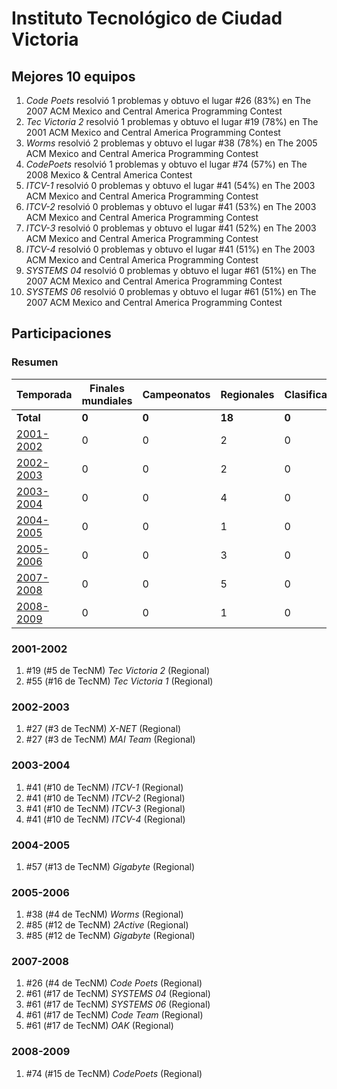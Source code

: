 # Instituto Tecnológico de Ciudad Victoria

## Mejores 10 equipos

1. _Code Poets_ resolvió 1 problemas y obtuvo el lugar #26 (83%) en The 2007 ACM Mexico and Central America Programming Contest
1. _Tec Victoria 2_ resolvió 1 problemas y obtuvo el lugar #19 (78%) en The 2001 ACM Mexico and Central America Programming Contest
1. _Worms_ resolvió 2 problemas y obtuvo el lugar #38 (78%) en The 2005 ACM Mexico and Central America Programming Contest
1. _CodePoets_ resolvió 1 problemas y obtuvo el lugar #74 (57%) en The 2008 Mexico & Central America Contest
1. _ITCV-1_ resolvió 0 problemas y obtuvo el lugar #41 (54%) en The 2003 ACM Mexico and Central America Programming Contest
1. _ITCV-2_ resolvió 0 problemas y obtuvo el lugar #41 (53%) en The 2003 ACM Mexico and Central America Programming Contest
1. _ITCV-3_ resolvió 0 problemas y obtuvo el lugar #41 (52%) en The 2003 ACM Mexico and Central America Programming Contest
1. _ITCV-4_ resolvió 0 problemas y obtuvo el lugar #41 (51%) en The 2003 ACM Mexico and Central America Programming Contest
1. _SYSTEMS 04_ resolvió 0 problemas y obtuvo el lugar #61 (51%) en The 2007 ACM Mexico and Central America Programming Contest
1. _SYSTEMS 06_ resolvió 0 problemas y obtuvo el lugar #61 (51%) en The 2007 ACM Mexico and Central America Programming Contest

## Participaciones

### Resumen

| Temporada | Finales mundiales | Campeonatos | Regionales | Clasificatorios | Equipos |
| --- | --- | --- | --- | --- | --- |
| **Total** | **0** | **0** | **18** | **0** | **18** |
| [2001-2002](#2001-2002) | 0 | 0 | 2 | 0 | 2 |
| [2002-2003](#2002-2003) | 0 | 0 | 2 | 0 | 2 |
| [2003-2004](#2003-2004) | 0 | 0 | 4 | 0 | 4 |
| [2004-2005](#2004-2005) | 0 | 0 | 1 | 0 | 1 |
| [2005-2006](#2005-2006) | 0 | 0 | 3 | 0 | 3 |
| [2007-2008](#2007-2008) | 0 | 0 | 5 | 0 | 5 |
| [2008-2009](#2008-2009) | 0 | 0 | 1 | 0 | 1 |

### 2001-2002

1. #19 (#5 de TecNM) _Tec Victoria 2_ (Regional)
1. #55 (#16 de TecNM) _Tec Victoria 1_ (Regional)

### 2002-2003

1. #27 (#3 de TecNM) _X-NET_ (Regional)
1. #27 (#3 de TecNM) _MAI Team_ (Regional)

### 2003-2004

1. #41 (#10 de TecNM) _ITCV-1_ (Regional)
1. #41 (#10 de TecNM) _ITCV-2_ (Regional)
1. #41 (#10 de TecNM) _ITCV-3_ (Regional)
1. #41 (#10 de TecNM) _ITCV-4_ (Regional)

### 2004-2005

1. #57 (#13 de TecNM) _Gigabyte_ (Regional)

### 2005-2006

1. #38 (#4 de TecNM) _Worms_ (Regional)
1. #85 (#12 de TecNM) _2Active_ (Regional)
1. #85 (#12 de TecNM) _Gigabyte_ (Regional)

### 2007-2008

1. #26 (#4 de TecNM) _Code Poets_ (Regional)
1. #61 (#17 de TecNM) _SYSTEMS 04_ (Regional)
1. #61 (#17 de TecNM) _SYSTEMS 06_ (Regional)
1. #61 (#17 de TecNM) _Code Team_ (Regional)
1. #61 (#17 de TecNM) _OAK_ (Regional)

### 2008-2009

1. #74 (#15 de TecNM) _CodePoets_ (Regional)



